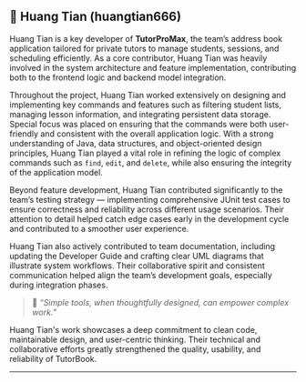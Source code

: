 ## 👤 Huang Tian (huangtian666)

Huang Tian is a key developer of **TutorProMax**, the team’s address book application tailored for private tutors to manage students, sessions, and scheduling efficiently. As a core contributor, Huang Tian was heavily involved in the system architecture and feature implementation, contributing both to the frontend logic and backend model integration.

Throughout the project, Huang Tian worked extensively on designing and implementing key commands and features such as filtering student lists, managing lesson information, and integrating persistent data storage. Special focus was placed on ensuring that the commands were both user-friendly and consistent with the overall application logic. With a strong understanding of Java, data structures, and object-oriented design principles, Huang Tian played a vital role in refining the logic of complex commands such as `find`, `edit`, and `delete`, while also ensuring the integrity of the application model.

Beyond feature development, Huang Tian contributed significantly to the team’s testing strategy — implementing comprehensive JUnit test cases to ensure correctness and reliability across different usage scenarios. Their attention to detail helped catch edge cases early in the development cycle and contributed to a smoother user experience.

Huang Tian also actively contributed to team documentation, including updating the Developer Guide and crafting clear UML diagrams that illustrate system workflows. Their collaborative spirit and consistent communication helped align the team’s development goals, especially during integration phases.

> 🔧 *“Simple tools, when thoughtfully designed, can empower complex work.”*

Huang Tian's work showcases a deep commitment to clean code, maintainable design, and user-centric thinking. Their technical and collaborative efforts greatly strengthened the quality, usability, and reliability of TutorBook.

---
